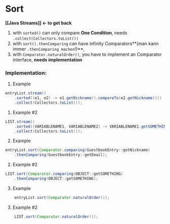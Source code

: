 # Sort
**[[Java Streams]] <- to get back**
1. with `sorted()` can only compare **One Condition**, needs `.collect(Collectors.toList())`
2. with `sort().thenComparing` can have infinity Comparators**(man kann immer `.thenComparing machen`!)**, 
3. with `Comparator.naturalOrder()`, you have to implement an Comparator interface, **needs implementation**


### Implementation:
1. Example
```java
entryList.stream()
	.sorted((e1, e2) -> e1.getNickname().compareTo(e2.getNickname()))
	.collect(Collectors.toList());

```
1. Example #2
```java
LIST.stream()
	.sorted((VARIABLENAME1, VARIABLENAME2) -> VARIABLENAME1.getSOMETHING().compareTo(VARIABLENAME2.getSOMETHING()))
	.collect(Collectors.toList());


```

2. Example
```java
entryList.sort(Comparator.comparing(GuestbookEntry::getNickname)
	.thenComparing(GuestbookEntry::getEmail);
 ```
 2. Example #2
```java
LIST.sort(Comparator.comparing(OBJECT::getSOMETHING)
	.thenComparing(OBJECT::getSOMETHING);

```

3. Example
```java
	entryList.sort(Comparator.naturalOrder());
```
3. Example #2
```java
	LIST.sort(Comparator.naturalOrder());
```